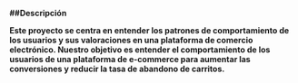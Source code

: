 **##Descripción**

**Este proyecto se centra en entender los patrones de comportamiento de los usuarios y sus valoraciones en una plataforma de comercio electrónico. Nuestro objetivo es entender el comportamiento de los usuarios de una plataforma de e-commerce para aumentar las conversiones y reducir la tasa de abandono de carritos.**

